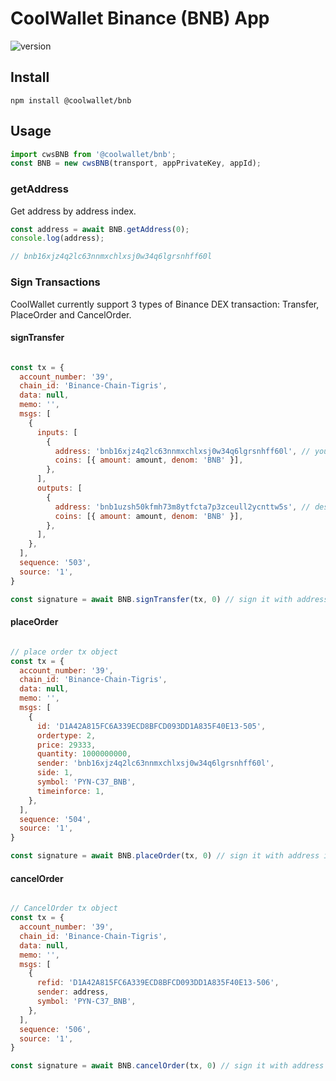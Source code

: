 # CoolWallet Binance (BNB) App

![version](https://img.shields.io/npm/v/@coolwallet/bnb)

## Install

```shell
npm install @coolwallet/bnb
```

## Usage

```javascript
import cwsBNB from '@coolwallet/bnb';
const BNB = new cwsBNB(transport, appPrivateKey, appId);
```

### getAddress

Get address by address index.

```javascript
const address = await BNB.getAddress(0);
console.log(address);

// bnb16xjz4q2lc63nnmxchlxsj0w34q6lgrsnhff60l
```

### Sign Transactions

CoolWallet currently support 3 types of Binance DEX transaction: Transfer, PlaceOrder and CancelOrder.

#### signTransfer

```javascript

const tx = {
  account_number: '39',
  chain_id: 'Binance-Chain-Tigris',
  data: null,
  memo: '',
  msgs: [
    {
      inputs: [
        {
          address: 'bnb16xjz4q2lc63nnmxchlxsj0w34q6lgrsnhff60l', // your address
          coins: [{ amount: amount, denom: 'BNB' }],
        },
      ],
      outputs: [
        {
          address: 'bnb1uzsh50kfmh73m8ytfcta7p3zceull2ycnttw5s', // destination address
          coins: [{ amount: amount, denom: 'BNB' }],
        },
      ],
    },
  ],
  sequence: '503',
  source: '1',
}

const signature = await BNB.signTransfer(tx, 0) // sign it with address index 0

```

#### placeOrder

```javascript

// place order tx object
const tx = {
  account_number: '39',
  chain_id: 'Binance-Chain-Tigris',
  data: null,
  memo: '',
  msgs: [
    {
      id: 'D1A42A815FC6A339ECD8BFCD093DD1A835F40E13-505',
      ordertype: 2,
      price: 29333,
      quantity: 1000000000,
      sender: 'bnb16xjz4q2lc63nnmxchlxsj0w34q6lgrsnhff60l',
      side: 1,
      symbol: 'PYN-C37_BNB',
      timeinforce: 1,
    },
  ],
  sequence: '504',
  source: '1',
}

const signature = await BNB.placeOrder(tx, 0) // sign it with address index 0

```

#### cancelOrder

```javascript

// CancelOrder tx object
const tx = {
  account_number: '39',
  chain_id: 'Binance-Chain-Tigris',
  data: null,
  memo: '',
  msgs: [
    {
      refid: 'D1A42A815FC6A339ECD8BFCD093DD1A835F40E13-506',
      sender: address,
      symbol: 'PYN-C37_BNB',
    },
  ],
  sequence: '506',
  source: '1',
}

const signature = await BNB.cancelOrder(tx, 0) // sign it with address index 0

```

